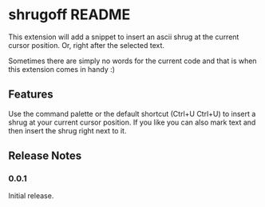 # shrugoff README

This extension will add a snippet to insert an ascii shrug at the current cursor position. Or, right after the selected text. 

Sometimes there are simply no words for the current code and that is when this extension comes in handy :)


## Features

Use the command palette or the default shortcut (Ctrl+U Ctrl+U) to insert a shrug at your current cursor position. If you like you can also mark text and then insert the shrug right next to it.

## Release Notes

### 0.0.1

Initial release.
